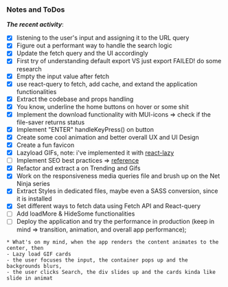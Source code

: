 ### Notes and ToDos

**_The recent activity_**:

- [x] listening to the user's input and assigning it to the URL query
- [x] Figure out a performant way to handle the search logic
- [x] Update the fetch query and the UI accordingly
- [x] First try of understanding default export VS just export FAILED! do some research
- [x] Empty the input value after fetch
- [x] use react-query to fetch, add cache, and extand the application functionalities
- [x] Extract the codebase and props handling
- [x] You know, underline the home buttons on hover or some shit
- [x] Implement the download functionality with MUI-icons => check if the file-saver returns status
- [x] Implement "ENTER" handleKeyPress() on button
- [x] Create some cool animation and better overall UX and UI Design
- [x] Create a fun favicon
- [x] Lazyload GIFs, note: i've implemented it with [react-lazy](https://github.com/Aljullu/react-lazy-load-image-component)
- [ ] Implement SEO best practices => [reference](https://www.toptal.com/react/react-seo-best-practices)
- [x] Refactor and extract a <GifCard /> on Trending and Gifs
- [x] Work on the responsiveness media queries file and brush up on the Net Ninja series
- [x] Extract Styles in dedicated files, maybe even a SASS conversion, since it is installed
- [x] Set different ways to fetch data using Fetch API and React-query
- [ ] Add loadMore & HideSome functionalities
- [ ] Deploy the application and try the performance in production
      (keep in mind => transition, animation, and overall app performance);

```
* What's on my mind, when the app renders the content animates to the center, then
- Lazy load GIF cards
- the user focuses the input, the container pops up and the backgrounds blurs,
- the user clicks Search, the div slides up and the cards kinda like slide in animat
```
